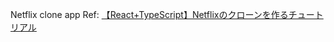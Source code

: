 Netflix clone app
Ref: [【React\+TypeScript】Netflixのクローンを作るチュートリアル](https://zenn.dev/gunners6518/books/4c4672f32dd100)
